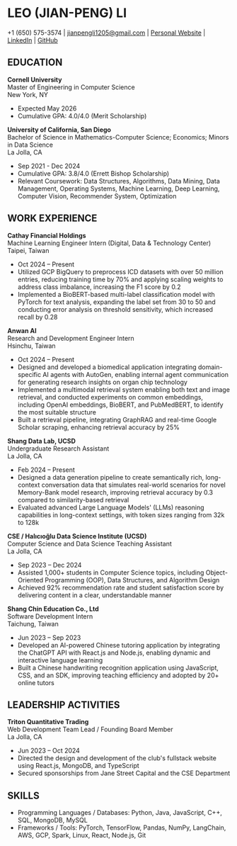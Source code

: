 # LEO (JIAN-PENG) LI
+1 (650) 575-3574 | jianpengli1205@gmail.com | [Personal Website](#) | [LinkedIn](#) | [GitHub](#)

## EDUCATION
**Cornell University**  
Master of Engineering in Computer Science  
New York, NY  
* Expected May 2026  
* Cumulative GPA: 4.0/4.0 (Merit Scholarship)

**University of California, San Diego**  
Bachelor of Science in Mathematics-Computer Science; Economics; Minors in Data Science  
La Jolla, CA  
* Sep 2021 - Dec 2024  
* Cumulative GPA: 3.8/4.0 (Errett Bishop Scholarship)  
* Relevant Coursework: Data Structures, Algorithms, Data Mining, Data Management, Operating Systems, Machine Learning, Deep Learning, Computer Vision, Recommender System, Optimization

## WORK EXPERIENCE
**Cathay Financial Holdings**  
Machine Learning Engineer Intern (Digital, Data & Technology Center)  
Taipei, Taiwan  
* Oct 2024 – Present  
* Utilized GCP BigQuery to preprocess ICD datasets with over 50 million entries, reducing training time by 70% and applying scaling weights to address class imbalance, increasing the F1 score by 0.2  
* Implemented a BioBERT-based multi-label classification model with PyTorch for text analysis, expanding the label set from 30 to 50 and conducting error analysis on threshold sensitivity, which increased recall by 0.28  

**Anwan AI**  
Research and Development Engineer Intern  
Hsinchu, Taiwan  
* Oct 2024 – Present  
* Designed and developed a biomedical application integrating domain-specific AI agents with AutoGen, enabling internal agent communication for generating research insights on organ chip technology  
* Implemented a multimodal retrieval system enabling both text and image retrieval, and conducted experiments on common embeddings, including OpenAI embeddings, BioBERT, and PubMedBERT, to identify the most suitable structure  
* Built a retrieval pipeline, integrating GraphRAG and real-time Google Scholar scraping, enhancing retrieval accuracy by 25%  

**Shang Data Lab, UCSD**  
Undergraduate Research Assistant  
La Jolla, CA  
* Feb 2024 – Present  
* Designed a data generation pipeline to create semantically rich, long-context conversation data that simulates real-world scenarios for novel Memory-Bank model research, improving retrieval accuracy by 0.3 compared to similarity-based retrieval  
* Evaluated advanced Large Language Models' (LLMs) reasoning capabilities in long-context settings, with token sizes ranging from 32k to 128k  

**CSE / Halıcıoğlu Data Science Institute (UCSD)**  
Computer Science and Data Science Teaching Assistant  
La Jolla, CA  
* Sep 2023 – Dec 2024  
* Assisted 1,000+ students in Computer Science topics, including Object-Oriented Programming (OOP), Data Structures, and Algorithm Design  
* Achieved 92% recommendation rate and student satisfaction score by delivering content in a clear, understandable manner  

**Shang Chin Education Co., Ltd**  
Software Development Intern  
Taichung, Taiwan  
* Jun 2023 – Sep 2023  
* Developed an AI-powered Chinese tutoring application by integrating the ChatGPT API with React.js and Node.js, enabling dynamic and interactive language learning  
* Built a Chinese handwriting recognition application using JavaScript, CSS, and an SDK, improving teaching efficiency and adopted by 20+ online tutors  

## LEADERSHIP ACTIVITIES
**Triton Quantitative Trading**  
Web Development Team Lead / Founding Board Member  
La Jolla, CA  
* Jun 2023 – Oct 2024  
* Directed the design and development of the club's fullstack website using React.js, MongoDB, and TypeScript  
* Secured sponsorships from Jane Street Capital and the CSE Department  

## SKILLS
* Programming Languages / Databases: Python, Java, JavaScript, C++, SQL, MongoDB, MySQL  
* Frameworks / Tools: PyTorch, TensorFlow, Pandas, NumPy, LangChain, AWS, GCP, Spark, Linux, React, Node.js, Git  